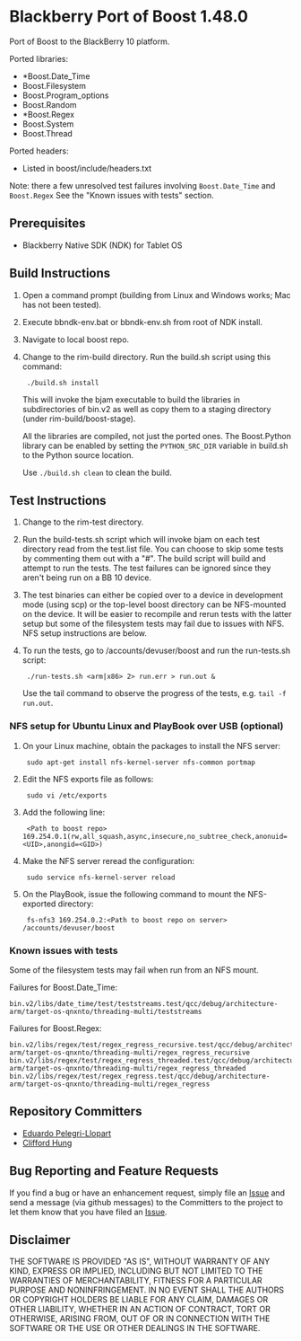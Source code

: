 # Blackberry Port of Boost 1.48.0

Port of Boost to the BlackBerry 10 platform.

Ported libraries:

- *Boost.Date_Time
- Boost.Filesystem
- Boost.Program_options
- Boost.Random
- *Boost.Regex
- Boost.System
- Boost.Thread

Ported headers:

- Listed in boost/include/headers.txt

Note: there a few unresolved test failures involving `Boost.Date_Time` and `Boost.Regex` See the "Known issues with tests" section.

## Prerequisites

- Blackberry Native SDK (NDK) for Tablet OS

## Build Instructions

1. Open a command prompt (building from Linux and Windows works; Mac has not been tested).
2. Execute bbndk-env.bat or bbndk-env.sh from root of NDK install.
3. Navigate to local boost repo.
4. Change to the rim-build directory. Run the build.sh script using this command:

        ./build.sh install

    This will invoke the bjam executable to build the libraries in subdirectories of bin.v2 as well as copy them to a staging directory (under rim-build/boost-stage).

    All the libraries are compiled, not just the ported ones. The Boost.Python library can be enabled by setting the `PYTHON_SRC_DIR` variable in build.sh to the Python source location.

    Use `./build.sh clean` to clean the build.

## Test Instructions

1. Change to the rim-test directory.
2. Run the build-tests.sh script which will invoke bjam on each test directory read from the test.list file. You can choose to skip some tests by commenting them out with a "#". The build script will build and attempt to run the tests. The test failures can be ignored since they aren't being run on a BB 10 device.
3. The test binaries can either be copied over to a device in development mode (using scp) or the top-level boost directory can be NFS-mounted on the device. It will be easier to recompile and rerun tests with the latter setup but some of the filesystem tests may fail due to issues with NFS. NFS setup instructions are below.
4. To run the tests, go to /accounts/devuser/boost and run the run-tests.sh script:

        ./run-tests.sh <arm|x86> 2> run.err > run.out &

    Use the tail command to observe the progress of the tests, e.g. `tail -f run.out`.

### NFS setup for Ubuntu Linux and PlayBook over USB (optional)

1. On your Linux machine, obtain the packages to install the NFS server:

        sudo apt-get install nfs-kernel-server nfs-common portmap

2. Edit the NFS exports file as follows:

        sudo vi /etc/exports

3. Add the following line:

        <Path to boost repo> 169.254.0.1(rw,all_squash,async,insecure,no_subtree_check,anonuid=<UID>,anongid=<GID>)

4. Make the NFS server reread the configuration:

        sudo service nfs-kernel-server reload

5. On the PlayBook, issue the following command to mount the NFS-exported directory:

        fs-nfs3 169.254.0.2:<Path to boost repo on server> /accounts/devuser/boost

### Known issues with tests

Some of the filesystem tests may fail when run from an NFS mount.

Failures for Boost.Date_Time:

    bin.v2/libs/date_time/test/teststreams.test/qcc/debug/architecture-arm/target-os-qnxnto/threading-multi/teststreams

Failures for Boost.Regex:

    bin.v2/libs/regex/test/regex_regress_recursive.test/qcc/debug/architecture-arm/target-os-qnxnto/threading-multi/regex_regress_recursive
    bin.v2/libs/regex/test/regex_regress_threaded.test/qcc/debug/architecture-arm/target-os-qnxnto/threading-multi/regex_regress_threaded
    bin.v2/libs/regex/test/regex_regress.test/qcc/debug/architecture-arm/target-os-qnxnto/threading-multi/regex_regress

## Repository Committers

* [Eduardo Pelegri-Llopart](https://github.com/pelegri)
* [Clifford Hung](https://github.com/hungc)


## Bug Reporting and Feature Requests

If you find a bug or have an enhancement request, simply file an [Issue](https://github.com/blackberry/Boost/issues) and send a message (via github messages) to the Committers to the project to let them know that you have filed an [Issue](https://github.com/blackberry/Boost/issues).

## Disclaimer

THE SOFTWARE IS PROVIDED "AS IS", WITHOUT WARRANTY OF ANY KIND, EXPRESS OR IMPLIED, INCLUDING BUT NOT LIMITED TO THE WARRANTIES OF MERCHANTABILITY, FITNESS FOR A PARTICULAR PURPOSE AND NONINFRINGEMENT. IN NO EVENT SHALL THE AUTHORS OR COPYRIGHT HOLDERS BE LIABLE FOR ANY CLAIM, DAMAGES OR OTHER LIABILITY, WHETHER IN AN ACTION OF CONTRACT, TORT OR OTHERWISE, ARISING FROM, OUT OF OR IN CONNECTION WITH THE SOFTWARE OR THE USE OR OTHER DEALINGS IN THE SOFTWARE.

